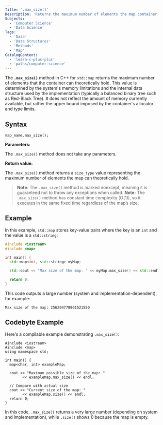 ```yaml
---
Title: '.max_size()'
Description: 'Returns the maximum number of elements the map container can theoretically hold.'
Subjects:
  - 'Computer Science'
  - 'Data Science'
Tags:
  - 'Data'
  - 'Data Structures'
  - 'Methods'
  - 'Map'
CatalogContent:
  - 'learn-c-plus-plus'
  - 'paths/computer-science'
---
```


The **`.max_size()`** method in C++ for `std::map` returns the maximum number of elements that the container can theoretically hold. This value is determined by the system's memory limitations and the internal data structure used by the implementation (typically a balanced binary tree such as Red-Black Tree). It does not reflect the amount of memory currently available, but rather the upper bound imposed by the container's allocator and type limits.

## Syntax

```pseudo
map_name.max_size();
```

**Parameters:**

The `.max_size()` method does not take any parameters.

**Return value:**

The `.max_size()` method returns a `size_type` value representing the maximum number of elements the map can theoretically hold.

> **Note:** The `.max_size()` method is marked noexcept, meaning it is guaranteed not to throw any exceptions when called.
> **Note:** The `.max_size()` method has constant time complexity (O(1)), so it executes in the same fixed time regardless of the map’s size.

## Example

In this example, `std::map` stores key-value pairs where the key is an `int` and the value is a `std::string`:

```cpp
#include <iostream>
#include <map>

int main() {
  std::map<int, std::string> myMap;

  std::cout << "Max size of the map: " << myMap.max_size() << std::endl;

  return 0;
}
```

This code outputs a large number (system and implementation-dependent), for example:

```shell
Max size of the map: 256204778801521550
```

## Codebyte Example

Here's a compilable example demonstrating `.max_size()`:

```codebyte/cpp
#include <iostream>
#include <map>
using namespace std;

int main() {
  map<char, int> exampleMap;

  cout << "Maximum possible size of the map: "
        << exampleMap.max_size() << endl;

  // Compare with actual size
  cout << "Current size of the map: "
        << exampleMap.size() << endl;
  return 0;
}
```

In this code, `.max_size()` returns a very large number (depending on system and implementation), while `.size()` shows 0 because the map is empty.
